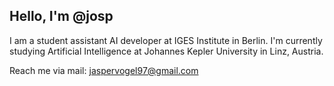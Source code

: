 ## Hello, I'm @josp

I am a student assistant AI developer at IGES Institute in Berlin.
I'm currently studying Artificial Intelligence at Johannes Kepler University in Linz, Austria. 

Reach me via mail: jaspervogel97@gmail.com

